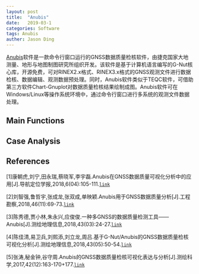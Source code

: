 ```yaml
---
layout: post
title:  "Anubis"
date:   2019-03-1
categories: Software
tags: Anubis
auther: Jason Ding
---
```


[Anubis](http://www.pecny.cz/gop/index.php/gnss/sw/anubis)软件是一款命令行窗口运行的GNSS数据质量检核软件，由捷克国家大地测量、地形与地图制图研究所组织开发。该软件是基于计算机语言编写的G-Nut核心库，开源免费，可对RINEX2.x格式、RINEX3.x格式的GNSS观测文件进行数据检核、数据编辑、观测数据预处理。同时，Anubis软件类似于TEQC软件，可借助第三方软件Chart-Gnuplot对数据质量检核结果绘制成图。Anubis软件可在Windows/Linux等操作系统环境中，通过命令行窗口进行多系统的观测文件数据处理。



## Main Functions





## Case Analysis





## References

[1]康朝虎,刘宁,田永瑞,蔡晓军,李宇磊.Anubis在GNSS数据质量可视化分析中的应用[J].导航定位学报,2018,6(04):105-111.[`link`](http://kns.cnki.net/KCMS/detail/detail.aspx?dbcode=CJFQ&dbname=CJFDLAST2018&filename=CHWZ201804020&uid=WEEvREdxOWJmbC9oM1NjYkZCbDdrdTVaSVlsbTBYNEMyd05FMVZ1U3FQazg=$R1yZ0H6jyaa0en3RxVUd8df-oHi7XMMDo7mtKT6mSmEvTuk11l2gFA!!&v=MzE3MDR1eFlTN0RoMVQzcVRyV00xRnJDVVJMT2ZaT1p1RnkvaFZML0lKaVhjZExHNEg5bk1xNDlIWklSOGVYMUw=)

[2]刘智强,鲁哲宇,张成龙,张双成,单映颖.Anubis用于GNSS数据质量分析[J].工程勘察,2018,46(11):69-73.[`link`](http://kns.cnki.net/KCMS/detail/detail.aspx?dbcode=CJFQ&dbname=CJFDLAST2018&filename=GCKC201811013&uid=WEEvREdxOWJmbC9oM1NjYkZCbDdrdTVaSVlsbTBYNEMyd05FMVZ1U3FQazg=$R1yZ0H6jyaa0en3RxVUd8df-oHi7XMMDo7mtKT6mSmEvTuk11l2gFA!!&v=Mjc0MjViRzRIOW5Ocm85RVo0UjhlWDFMdXhZUzdEaDFUM3FUcldNMUZyQ1VSTE9mWk9adUZ5N2tVYi9NSWk3QWI=)

[3]陈秀德,贾小林,朱永兴,应俊俊.一种多GNSS的数据质量检测工具——Anubis[J].测绘地理信息,2018,43(03):24-27.[`link`](http://kns.cnki.net/KCMS/detail/detail.aspx?dbcode=CJFQ&dbname=CJFDLAST2018&filename=CHXG201803006&uid=WEEvREdxOWJmbC9oM1NjYkZCbDdrdTVaSVlsbTBYNEMyd05FMVZ1U3FQazg=$R1yZ0H6jyaa0en3RxVUd8df-oHi7XMMDo7mtKT6mSmEvTuk11l2gFA!!&v=MzE1ODFYMUx1eFlTN0RoMVQzcVRyV00xRnJDVVJMT2ZaT1p1Rnk3a1ViM0FKaVhUYWJHNEg5bk1ySTlGWW9SOGU=)

[4]陈佳清,易卫兵,刘熙添,刘立龙,周吕.基于G-Nut/Anubis的GNSS数据质量检核可视化分析[J].测绘地理信息,2018,43(05):50-54.[`link`](http://kns.cnki.net/KCMS/detail/detail.aspx?dbcode=CJFQ&dbname=CJFDLAST2018&filename=CHXG201805015&uid=WEEvREdxOWJmbC9oM1NjYkZCbDdrdTVaSVlsbTBYNEMyd05FMVZ1U3FQazg=$R1yZ0H6jyaa0en3RxVUd8df-oHi7XMMDo7mtKT6mSmEvTuk11l2gFA!!&v=MTcxMTFNcW85RVlZUjhlWDFMdXhZUzdEaDFUM3FUcldNMUZyQ1VSTE9mWk9adUZ5N2tVYnZPSmlYVGFiRzRIOW4=)

[5]张涛,秘金钟,谷守周.Anubis的GNSS数据质量检核可视化表达与分析[J].测绘科学,2017,42(12):163-170+177.[`link`](http://kns.cnki.net/KCMS/detail/detail.aspx?dbcode=CJFQ&dbname=CJFDLAST2018&filename=CHKD201712028&uid=WEEvREdxOWJmbC9oM1NjYkZCbDdrdTVaSVlsbTBYNEMyd05FMVZ1U3FQazg=$R1yZ0H6jyaa0en3RxVUd8df-oHi7XMMDo7mtKT6mSmEvTuk11l2gFA!!&v=Mjk2ODZPZlpPWnVGeTdrVnIvT0ppWEFhckc0SDliTnJZOUhiSVI4ZVgxTHV4WVM3RGgxVDNxVHJXTTFGckNVUkw=)

